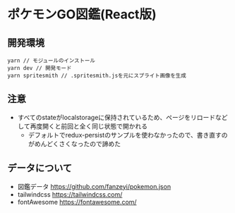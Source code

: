 # ポケモンGO図鑑(React版)

## 開発環境
```
yarn // モジュールのインストール
yarn dev // 開発モード
yarn spritesmith // .spritesmith.jsを元にスプライト画像を生成
```

## 注意
- すべてのstateがlocalstorageに保持されているため、ページをリロードなどして再度開くと前回と全く同じ状態で開かれる
  - デフォルトでredux-persistのサンプルを使わなかったので、書き直すのがめんどくさくなったので諦めた

## データについて
- 図鑑データ https://github.com/fanzeyi/pokemon.json
- tailwindcss https://tailwindcss.com/
- fontAwesome https://fontawesome.com/
